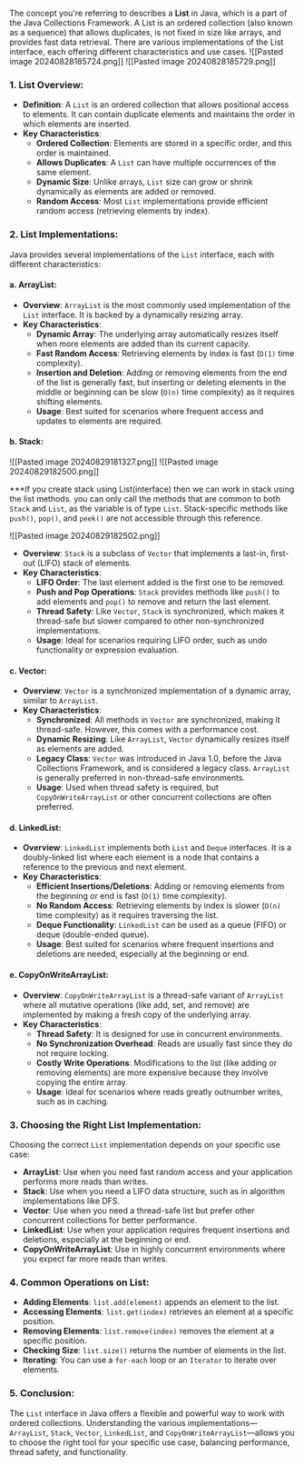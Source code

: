 The concept you're referring to describes a **List** in Java, which is a part of the Java Collections Framework. A List is an ordered collection (also known as a sequence) that allows duplicates, is not fixed in size like arrays, and provides fast data retrieval. There are various implementations of the List interface, each offering different characteristics and use cases.
![[Pasted image 20240828185724.png]]
![[Pasted image 20240828185729.png]]
### **1. List Overview:**
- **Definition**: A `List` is an ordered collection that allows positional access to elements. It can contain duplicate elements and maintains the order in which elements are inserted.
- **Key Characteristics**:
  - **Ordered Collection**: Elements are stored in a specific order, and this order is maintained.
  - **Allows Duplicates**: A `List` can have multiple occurrences of the same element.
  - **Dynamic Size**: Unlike arrays, `List` size can grow or shrink dynamically as elements are added or removed.
  - **Random Access**: Most `List` implementations provide efficient random access (retrieving elements by index).

### **2. List Implementations:**
Java provides several implementations of the `List` interface, each with different characteristics:

#### **a. ArrayList:**
- **Overview**: `ArrayList` is the most commonly used implementation of the `List` interface. It is backed by a dynamically resizing array.
- **Key Characteristics**:
  - **Dynamic Array**: The underlying array automatically resizes itself when more elements are added than its current capacity.
  - **Fast Random Access**: Retrieving elements by index is fast (`O(1)` time complexity).
  - **Insertion and Deletion**: Adding or removing elements from the end of the list is generally fast, but inserting or deleting elements in the middle or beginning can be slow (`O(n)` time complexity) as it requires shifting elements.
  - **Usage**: Best suited for scenarios where frequent access and updates to elements are required.

#### **b. Stack:**
![[Pasted image 20240829181327.png]]
![[Pasted image 20240829182500.png]]

***If you create stack using List(interface) then we can work in stack using the list methods. you can only call the methods that are common to both `Stack` and `List`, as the variable is of type `List`. Stack-specific methods like `push()`, `pop()`, and `peek()` are not accessible through this reference.

![[Pasted image 20240829182502.png]]
- **Overview**: `Stack` is a subclass of `Vector` that implements a last-in, first-out (LIFO) stack of elements.
- **Key Characteristics**:
  - **LIFO Order**: The last element added is the first one to be removed.
  - **Push and Pop Operations**: `Stack` provides methods like `push()` to add elements and `pop()` to remove and return the last element.
  - **Thread Safety**: Like `Vector`, `Stack` is synchronized, which makes it thread-safe but slower compared to other non-synchronized implementations.
  - **Usage**: Ideal for scenarios requiring LIFO order, such as undo functionality or expression evaluation.

#### **c. Vector:**
- **Overview**: `Vector` is a synchronized implementation of a dynamic array, similar to `ArrayList`.
- **Key Characteristics**:
  - **Synchronized**: All methods in `Vector` are synchronized, making it thread-safe. However, this comes with a performance cost.
  - **Dynamic Resizing**: Like `ArrayList`, `Vector` dynamically resizes itself as elements are added.
  - **Legacy Class**: `Vector` was introduced in Java 1.0, before the Java Collections Framework, and is considered a legacy class. `ArrayList` is generally preferred in non-thread-safe environments.
  - **Usage**: Used when thread safety is required, but `CopyOnWriteArrayList` or other concurrent collections are often preferred.

#### **d. LinkedList:**
- **Overview**: `LinkedList` implements both `List` and `Deque` interfaces. It is a doubly-linked list where each element is a node that contains a reference to the previous and next element.
- **Key Characteristics**:
  - **Efficient Insertions/Deletions**: Adding or removing elements from the beginning or end is fast (`O(1)` time complexity).
  - **No Random Access**: Retrieving elements by index is slower (`O(n)` time complexity) as it requires traversing the list.
  - **Deque Functionality**: `LinkedList` can be used as a queue (FIFO) or deque (double-ended queue).
  - **Usage**: Best suited for scenarios where frequent insertions and deletions are needed, especially at the beginning or end.

#### **e. CopyOnWriteArrayList:**
- **Overview**: `CopyOnWriteArrayList` is a thread-safe variant of `ArrayList` where all mutative operations (like add, set, and remove) are implemented by making a fresh copy of the underlying array.
- **Key Characteristics**:
  - **Thread Safety**: It is designed for use in concurrent environments.
  - **No Synchronization Overhead**: Reads are usually fast since they do not require locking.
  - **Costly Write Operations**: Modifications to the list (like adding or removing elements) are more expensive because they involve copying the entire array.
  - **Usage**: Ideal for scenarios where reads greatly outnumber writes, such as in caching.

### **3. Choosing the Right List Implementation:**
Choosing the correct `List` implementation depends on your specific use case:

- **ArrayList**: Use when you need fast random access and your application performs more reads than writes.
- **Stack**: Use when you need a LIFO data structure, such as in algorithm implementations like DFS.
- **Vector**: Use when you need a thread-safe list but prefer other concurrent collections for better performance.
- **LinkedList**: Use when your application requires frequent insertions and deletions, especially at the beginning or end.
- **CopyOnWriteArrayList**: Use in highly concurrent environments where you expect far more reads than writes.

### **4. Common Operations on List:**
- **Adding Elements**: `list.add(element)` appends an element to the list.
- **Accessing Elements**: `list.get(index)` retrieves an element at a specific position.
- **Removing Elements**: `list.remove(index)` removes the element at a specific position.
- **Checking Size**: `list.size()` returns the number of elements in the list.
- **Iterating**: You can use a `for-each` loop or an `Iterator` to iterate over elements.

### **5. Conclusion:**
The `List` interface in Java offers a flexible and powerful way to work with ordered collections. Understanding the various implementations—`ArrayList`, `Stack`, `Vector`, `LinkedList`, and `CopyOnWriteArrayList`—allows you to choose the right tool for your specific use case, balancing performance, thread safety, and functionality.